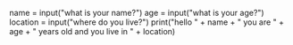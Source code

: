 name = input("what is your name?")
age = input("what is your age?")
location = input("where do you live?")
print("hello " + name + " you are " + age + " years old and you live in " + location)
